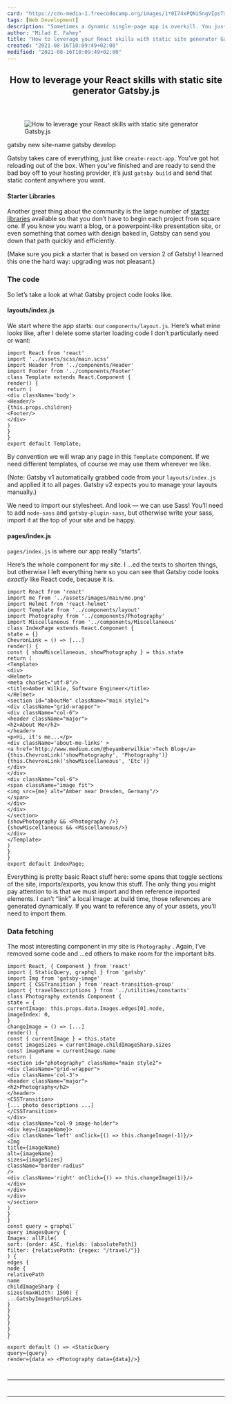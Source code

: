 ```yaml
---
card: "https://cdn-media-1.freecodecamp.org/images/1*0I74xPQNi5ngVIpsTxsLhg.jpeg"
tags: [Web Development]
description: "Sometimes a dynamic single-page app is overkill. You just nee"
author: "Milad E. Fahmy"
title: "How to leverage your React skills with static site generator Gatsby.js"
created: "2021-08-16T10:09:49+02:00"
modified: "2021-08-16T10:09:49+02:00"
---
```

<div class="site-wrapper">
<main id="site-main" class="site-main outer">
<div class="inner">
<article class="post-full post tag-web-development tag-react tag-gatsbyjs tag-javascript tag-software-engineering ">
<header class="post-full-header">
<h1 class="post-full-title">How to leverage your React skills with static site generator Gatsby.js</h1>
</header>
<figure class="post-full-image">
<picture>
<source media="(max-width: 700px)" sizes="1px" srcset="data:image/gif;base64,R0lGODlhAQABAIAAAAAAAP///yH5BAEAAAAALAAAAAABAAEAAAIBRAA7 1w">
<source media="(min-width: 701px)" sizes="(max-width: 800px) 400px,
(max-width: 1170px) 700px,
1400px" srcset="https://cdn-media-1.freecodecamp.org/images/1*0I74xPQNi5ngVIpsTxsLhg.jpeg 300w,
https://cdn-media-1.freecodecamp.org/images/1*0I74xPQNi5ngVIpsTxsLhg.jpeg 600w,
https://cdn-media-1.freecodecamp.org/images/1*0I74xPQNi5ngVIpsTxsLhg.jpeg 1000w,
https://cdn-media-1.freecodecamp.org/images/1*0I74xPQNi5ngVIpsTxsLhg.jpeg 2000w">
<img onerror="this.style.display='none'" src="https://cdn-media-1.freecodecamp.org/images/1*0I74xPQNi5ngVIpsTxsLhg.jpeg" alt="How to leverage your React skills with static site generator Gatsby.js">
</picture>
</figure>
<section class="post-full-content">
<div class="post-content">
gatsby new site-name
gatsby develop</code></pre><p>Gatsby takes care of everything, just like <code>create-react-app</code>. You’ve got hot reloading out of the box. When you’ve finished and are ready to send the bad boy off to your hosting provider, it’s just <code>gatsby build</code> and send that static content anywhere you want.</p><h4 id="starter-libraries">Starter Libraries</h4><p>Another great thing about the community is the large number of <a href="https://www.gatsbyjs.org/starters/?v=2" rel="noopener">starter libraries</a> available so that you don’t have to begin each project from square one. If you know you want a blog, or a powerpoint-like presentation site, or even something that comes with design baked in, Gatsby can send you down that path quickly and efficiently.</p><p>(Make sure you pick a starter that is based on version 2 of Gatsby! I learned this one the hard way: upgrading was not pleasant.)</p><h3 id="the-code">The code</h3><p>So let’s take a look at what Gatsby project code looks like.</p><h4 id="layouts-index-js">layouts/index.js</h4><p>We start where the app starts: our <code>components/layout.js</code>. Here’s what mine looks like, after I delete some starter loading code I don’t particularly need or want:</p><pre><code>import React from 'react'
import '../assets/scss/main.scss'
import Header from '../components/Header'
import Footer from '../components/Footer'
class Template extends React.Component {
render() {
return (
&lt;div className='body'&gt;
&lt;Header/&gt;
{this.props.children}
&lt;Footer/&gt;
&lt;/div&gt;
)
}
}
export default Template;</code></pre><p>By convention we will wrap any page in this <code>Template</code> component. If we need different templates, of course we may use them wherever we like.</p><p>(Note: Gatsby v1 automatically grabbed code from your <code>layouts/index.js</code> and applied it to all pages. Gatsby v2 expects you to manage your layouts manually.)</p><p>We need to import our stylesheet. And look — we can use Sass! You’ll need to add <code>node-sass</code> and <code>gatsby-plugin-sass</code>, but otherwise write your sass, import it at the top of your site and be happy.</p><h4 id="pages-index-js">pages/index.js</h4><p><code>pages/index.js</code> is where our app really “starts”.</p><p>Here’s the whole component for my site. I …ed the texts to shorten things, but otherwise I left everything here so you can see that Gatsby code looks <em>exactly</em> like React code, because it is.</p><pre><code class="language-js">import React from 'react'
import me from '../assets/images/main/me.png'
import Helmet from 'react-helmet'
import Template from '../components/layout'
import Photography from '../components/Photography'
import Miscellaneous from '../components/Miscellaneous'
class IndexPage extends React.Component {
state = {}
ChevronLink = () =&gt; [...]
render() {
const { showMiscellaneous, showPhotography } = this.state
return (
&lt;Template&gt;
&lt;div&gt;
&lt;Helmet&gt;
&lt;meta charSet="utf-8"/&gt;
&lt;title&gt;Amber Wilkie, Software Engineer&lt;/title&gt;
&lt;/Helmet&gt;
&lt;section id="aboutMe" className="main style1"&gt;
&lt;div className="grid-wrapper"&gt;
&lt;div className="col-6"&gt;
&lt;header className="major"&gt;
&lt;h2&gt;About Me&lt;/h2&gt;
&lt;/header&gt;
&lt;p&gt;Hi, it's me...&lt;/p&gt;
&lt;div className='about-me-links' &gt;
&lt;a href='http://www.medium.com/@heyamberwilkie'&gt;Tech Blog&lt;/a&gt;
{this.ChevronLink('showPhotography', 'Photography')}
{this.ChevronLink('showMiscellaneous', 'Etc')}
&lt;/div&gt;
&lt;/div&gt;
&lt;div className="col-6"&gt;
&lt;span className="image fit"&gt;
&lt;img src={me} alt="Amber near Dresden, Germany"/&gt;
&lt;/span&gt;
&lt;/div&gt;
&lt;/div&gt;
&lt;/section&gt;
{showPhotography &amp;&amp; &lt;Photography /&gt;}
{showMiscellaneous &amp;&amp; &lt;Miscellaneous/&gt;}
&lt;/div&gt;
&lt;/Template&gt;
)
}
}
export default IndexPage;</code></pre><p>Everything is pretty basic React stuff here: some spans that toggle sections of the site, imports/exports, you know this stuff. The only thing you might pay attention to is that we must import and then reference imported elements. I can’t “link” a local image: at build time, those references are generated dynamically. If you want to reference any of your assets, you’ll need to import them.</p><h3 id="data-fetching">Data fetching</h3><p>The most interesting component in my site is <code>Photography</code> . Again, I’ve removed some code and …ed others to make room for the important bits.</p><pre><code class="language-js">import React, { Component } from 'react'
import { StaticQuery, graphql } from 'gatsby'
import Img from 'gatsby-image'
import { CSSTransition } from 'react-transition-group'
import { travelDescriptions } from '../utilities/constants'
class Photography extends Component {
state = {
currentImage: this.props.data.Images.edges[0].node,
imageIndex: 0,
}
changeImage = () =&gt; [...]
render() {
const { currentImage } = this.state
const imageSizes = currentImage.childImageSharp.sizes
const imageName = currentImage.name
return (
&lt;section id="photography" className="main style2"&gt;
&lt;div className="grid-wrapper"&gt;
&lt;div className='col-3'&gt;
&lt;header className="major"&gt;
&lt;h2&gt;Photography&lt;/h2&gt;
&lt;/header&gt;
&lt;CSSTransition&gt;
[... photo descriptions ...]
&lt;/CSSTransition&gt;
&lt;/div&gt;
&lt;div className="col-9 image-holder"&gt;
&lt;div key={imageName}&gt;
&lt;div className='left' onClick={() =&gt; this.changeImage(-1)}/&gt;
&lt;Img
title={imageName}
alt={imageName}
sizes={imageSizes}
className="border-radius"
/&gt;
&lt;div className='right' onClick={() =&gt; this.changeImage(1)}/&gt;
&lt;/div&gt;
&lt;/div&gt;
&lt;/div&gt;
&lt;/section&gt;
)
}
}
const query = graphql`
query imagesQuery {
Images: allFile(
sort: {order: ASC, fields: [absolutePath]}
filter: {relativePath: {regex: "/travel/"}}
) {
edges {
node {
relativePath
name
childImageSharp {
sizes(maxWidth: 1500) {
...GatsbyImageSharpSizes
}
}
}
}
}
}
`
export default () =&gt; &lt;StaticQuery
query={query}
render={data =&gt; &lt;Photography data={data}/&gt;}
</div>
<hr>
<hr>
</section>
</article>
</div>
</main>
</div>
<!-- Google Tag Manager (noscript) -->
<!-- End Google Tag Manager (noscript) -->
